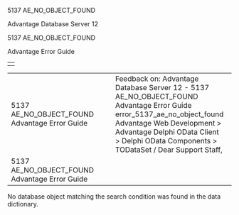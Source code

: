 5137 AE\_NO\_OBJECT\_FOUND




Advantage Database Server 12  

5137 AE\_NO\_OBJECT\_FOUND

Advantage Error Guide

|  |
| --- |
|  |

|  |  |  |  |  |
| --- | --- | --- | --- | --- |
| 5137 AE\_NO\_OBJECT\_FOUND  Advantage Error Guide |  |  | Feedback on: Advantage Database Server 12 - 5137 AE\_NO\_OBJECT\_FOUND Advantage Error Guide error\_5137\_ae\_no\_object\_found Advantage Web Development > Advantage Delphi OData Client > Delphi OData Components > TODataSet / Dear Support Staff, |  |
| 5137 AE\_NO\_OBJECT\_FOUND  Advantage Error Guide |  |  |  |  |

No database object matching the search condition was found in the data dictionary.